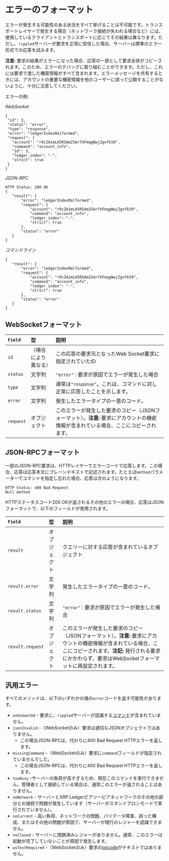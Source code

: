 # エラーのフォーマット

エラーが発生する可能性のある状況をすべて挙げることは不可能です。トランスポートレイヤーで発生する場合（ネットワーク接続が失われる場合など）には、使用しているクライアントとトランスポートに応じてその結果は異なります。ただし、`rippled`サーバーが要求を正常に受信した場合、サーバーは標準のエラー形式での応答を試みます。

**注意:** 要求の結果がエラーになった場合、応答の一部として要求全体がコピーされます。このため、エラーのデバッグに取り組むことができます。ただし、これには要求で渡した機密情報がすべて含まれます。エラーメッセージを共有するときには、アカウントの重要な機密情報を他のユーザーに誤って公開することがないように、十分に注意してください。


エラーの例:

<!-- MULTICODE_BLOCK_START -->

*WebSocket*

```
{
 "id": 3,
 "status": "error",
 "type": "response",
 "error": "ledgerIndexMalformed",
 "request": {
   "account": "r9cZA1mLK5R5Am25ArfXFmqgNwjZgnfk59",
   "command": "account_info",
   "id": 3,
   "ledger_index": "-",
   "strict": true
 }
}
```

*JSON-RPC*

```
HTTP Status: 200 OK
{
   "result": {
       "error": "ledgerIndexMalformed",
       "request": {
           "account": "r9cZA1mLK5R5Am25ArfXFmqgNwjZgnfk59",
           "command": "account_info",
           "ledger_index": "-",
           "strict": true
       },
       "status": "error"
   }
}
```

*コマンドライン*

```
{
   "result": {
       "error": "ledgerIndexMalformed",
       "request": {
           "account": "r9cZA1mLK5R5Am25ArfXFmqgNwjZgnfk59",
           "command": "account_info",
           "ledger_index": "-",
           "strict": true
       },
       "status": "error"
   }
}
```

<!-- MULTICODE_BLOCK_END -->


## WebSocketフォーマット

| `Field`   | 型     | 説明                                           |
|:----------|:---------|:------------------------------------------------------|
| `id`      | （場合により異なる） | この応答の要求元となったWeb Socket要求に指定されていたID |
| `status`  | 文字列   | `"error"` : 要求が原因でエラーが発生した場合              |
| `type`    | 文字列   | 通常は`"response"`。これは、コマンドに対し正常に応答したことを示します。 |
| `error`   | 文字列   | 発生したエラータイプの一意のコード。     |
| `request` | オブジェクト   | このエラーが発生した要求のコピー（JSONフォーマット）。**注意:** 要求にアカウントの機密情報が含まれている場合、ここにコピーされます。 |


## JSON-RPCフォーマット

一部のJSON-RPC要求は、HTTPレイヤーでエラーコードで応答します。この場合、応答は応答本文にプレーンテキストで記述されます。たとえば`method`パラメーターでコマンドを指定し忘れた場合、応答は次のようになります。

```
HTTP Status: 400 Bad Request
Null method
```

HTTPステータスコード200 OKが返されるその他のエラーの場合、応答はJSONフォーマットで、以下のフィールドが使用されます。

| `Field`          | 型   | 説明                                      |
|:-----------------|:-------|:-------------------------------------------------|
| `result`         | オブジェクト | クエリーに対する応答が含まれているオブジェクト      |
| `result.error`   | 文字列 | 発生したエラータイプの一意のコード。 |
| `result.status`  | 文字列 | `"error"` : 要求が原因でエラーが発生した場合         |
| `result.request` | オブジェクト | このエラーが発生した要求のコピー（JSONフォーマット）。**注意:** 要求にアカウントの機密情報が含まれている場合、ここにコピーされます。**注記:** 発行される要求にかかわらず、要求はWebSocketフォーマットに再設定されます。 |


## 汎用エラー

すべてのメソッドは、以下のいずれかの値の`error`コードを返す可能性があります。

* `unknownCmd` - 要求に、`rippled`サーバーが認識する[コマンド](rippled-api.html)が含まれていません。
* `jsonInvalid` -（WebSocketのみ）要求は適切なJSONオブジェクトではありません。
    * この場合JSON-RPCは、代わりに400 Bad Request HTTPエラーを返します。
* `missingCommand` -（WebSocketのみ）要求に`command`フィールドが指定されていませんでした。
    * この場合JSON-RPCは、代わりに400 Bad Request HTTPエラーを返します。
* `tooBusy` -サーバーの負荷が高すぎるため、現在このコマンドを実行できません。管理者として接続している場合は、通常このエラーが返されることはありません。
* `noNetwork` - サーバーとXRP Ledgerピアツーピアネットワークのその他の部分との接続で問題が発生しています（サーバーがスタンドアロンモードで実行されていません）。
* `noCurrent` - 高い負荷、ネットワークの問題、バリデータ障害、誤った構成、またはその他の問題が原因で、サーバーが現行のレジャーを認識できません。
* `noClosed` - サーバーに閉鎖済みレジャーがありません。通常、このエラーは起動が完了していないことが原因で発生します。
* `wsTextRequired` -（WebSocketのみ）要求の[opcode](https://tools.ietf.org/html/rfc6455#section-5.2)がテキストではありません。
